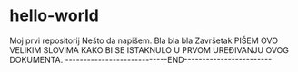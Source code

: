 # hello-world
Moj prvi repositorij
Nešto da napišem. Bla bla bla
Završetak
PIŠEM OVO VELIKIM SLOVIMA KAKO BI SE ISTAKNULO U PRVOM UREĐIVANJU OVOG DOKUMENTA.
----------------------------END------------------------
